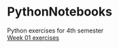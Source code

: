 # PythonNotebooks
Python exercises for 4th semester<br>
<a href=https://hub.gke.mybinder.org/user/oscarlaurberg-pythonnotebooks-la93nujk/notebooks/Exercise%2001.ipynb>Week 01 exercises</a>
